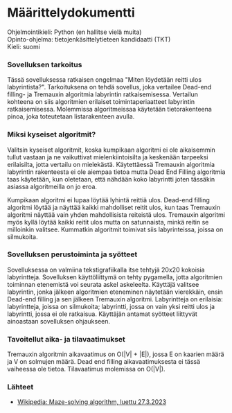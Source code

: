 # Määrittelydokumentti

Ohjelmointikieli: Python (en hallitse vielä muita) \
Opinto-ohjelma: tietojenkäsittelytieteen kandidaatti (TKT) \
Kieli: suomi

### Sovelluksen tarkoitus
Tässä sovelluksessa ratkaisen ongelmaa "Miten löydetään reitti ulos labyrintista?". Tarkoituksena on tehdä sovellus, joka vertailee Dead-end filling- ja Tremauxin algoritmia labyrintin ratkaisemisessa. Vertailun kohteena on siis algoritmien erilaiset toimintaperiaatteet labyrintin ratkaisemisessa. Molemmissa algoritmeissaa käytetään tietorakenteena pinoa, joka toteutetaan listarakenteen avulla.

### Miksi kyseiset algoritmit?
Valitsin kyseiset algoritmit, koska kumpikaan algoritmi ei ole aikaisemmin tullut vastaan ja ne vaikuttivat mielenkiintoisilta ja keskenään tarpeeksi erilaisilta, jotta vertailu on mielekästä. Käytettäessä Tremauxin algoritmia labyrintin rakenteesta ei ole aiempaa tietoa mutta Dead End Filling algoritmia taas käytetään, kun oletetaan, että nähdään koko labyrintti joten tässäkin asiassa algoritmeilla on jo eroa.

Kumpikaan algoritmi ei lupaa löytää lyhintä reittiä ulos. Dead-end filling algoritmi löytää ja näyttää kaikki mahdolliset reitit ulos, kun taas Tremauxin algoritmi näyttää vain yhden mahdollisista reiteistä ulos. Tremauxin algoritmi myös kyllä löytää kaikki reitit ulos mutta on satunnaista, minkä reitin se milloinkin valitsee. Kummatkin algoritmit toimivat siis labyrinteissa, joissa on silmukoita.

### Sovelluksen perustoiminta ja syötteet
Sovelluksessa on valmiina tekstigrafiikalla itse tehtyjä 20x20 kokoisia labyrintteja. Sovelluksen käyttöliittymä on tehty pygamella, jotta algoritmien toiminnan etenemistä voi seurata askel askeleelta. Käyttäjä valitsee labyrintin, jonka jälkeen algoritmien eteneminen näytetään vierekkäin, ensin Dead-end filling ja sen jälkeen Tremauxin algoritmi. Labyrintteja on erilaisia: labyrintteja, joissa on silmukoita; labyrintti, jossa on vain yksi reitti ulos ja labyrintti, jossa ei ole ratkaisua. Käyttäjän antamat syötteet liittyvät ainoastaan sovelluksen ohjaukseen.

### Tavoitellut aika- ja tilavaatimukset
Tremauxin algoritmin aikavaatimus on O(|V| + |E|), jossa E on kaarien määrä ja V on solmujen määrä. Dead end filling aikavaatimuksesta ei tässä vaiheessa
ole tietoa. Tilavaatimus molemissa on O(|V|).

### Lähteet
- [Wikipedia: Maze-solving algorithm, luettu 27.3.2023](https://en.wikipedia.org/wiki/Maze-solving_algorithm)

